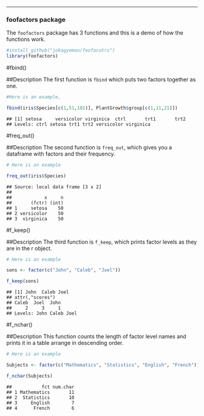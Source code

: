 ---
### foofactors package

The `foofactors` package has 3 functions and this is a demo of how the functions work.


```r
#install_github("jokagyeman/foofacotrs")
library(foofactors)
```

#fbind()

##Description
The first function is `fbind` which puts two factors together as one.


```r
#Here is an example,

fbind(iris$Species[c(1,51,101)], PlantGrowth$group[c(1,11,21)])
```

```
## [1] setosa     versicolor virginica  ctrl       trt1       trt2      
## Levels: ctrl setosa trt1 trt2 versicolor virginica
```


#freq_out()

##Description
The second function is `freq_out`, which gives you a dataframe with factors and their frequency.


```r
# Here is an example

freq_out(iris$Species)
```

```
## Source: local data frame [3 x 2]
## 
##            x     n
##       (fctr) (int)
## 1     setosa    50
## 2 versicolor    50
## 3  virginica    50
```


#f_keep()

##Description
The third function is `f_keep`, which prints factor levels as they are in the r object.


```r
# Here is an example

sons <- factor(c("John", "Caleb", "Joel"))

f_keep(sons)
```

```
## [1] John  Caleb Joel 
## attr(,"scores")
## Caleb  Joel  John 
##     2     3     1 
## Levels: John Caleb Joel
```


#f_nchar()

##Description
This function counts the length of factor level names and prints it in a table arrange in descending order.


```r
# Here is an example

Subjects <- factor(c("Mathematics", "Statistics", "English", "French"))

f_nchar(Subjects)
```

```
##           fct num.char
## 1 Mathematics       11
## 2  Statistics       10
## 3     English        7
## 4      French        6
```
